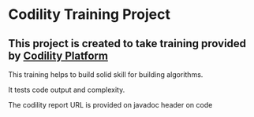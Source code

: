 # Codility Training Project
## This project is created to take training provided by [Codility Platform](https://app.codility.com/programmers)

This training helps to build solid skill for building algorithms.

It tests code output and complexity.

The codility report URL is provided on javadoc header on code
